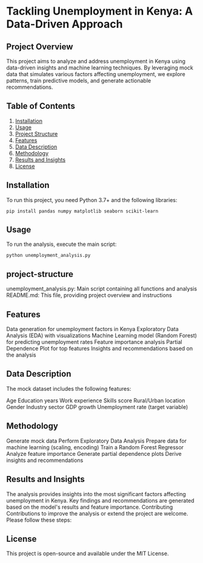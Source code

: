 # Tackling Unemployment in Kenya: A Data-Driven Approach

## Project Overview

This project aims to analyze and address unemployment in Kenya using data-driven insights and machine learning techniques. By leveraging mock data that simulates various factors affecting unemployment, we explore patterns, train predictive models, and generate actionable recommendations.

## Table of Contents

1. [Installation](#installation)
2. [Usage](#usage)
3. [Project Structure](#project-structure)
4. [Features](#features)
5. [Data Description](#data-description)
6. [Methodology](#methodology)
7. [Results and Insights](#results-and-insights)
8. [License](#license)

## Installation

To run this project, you need Python 3.7+ and the following libraries:

``` 
pip install pandas numpy matplotlib seaborn scikit-learn
```

## Usage

To run the analysis, execute the main script:
```
python unemployment_analysis.py

```
## project-structure

unemployment_analysis.py: Main script containing all functions and analysis
README.md: This file, providing project overview and instructions

## Features

Data generation for unemployment factors in Kenya
Exploratory Data Analysis (EDA) with visualizations
Machine Learning model (Random Forest) for predicting unemployment rates
Feature importance analysis
Partial Dependence Plot for top features
Insights and recommendations based on the analysis

## Data Description
The mock dataset includes the following features:

Age
Education years
Work experience
Skills score
Rural/Urban location
Gender
Industry sector
GDP growth
Unemployment rate (target variable)

## Methodology

Generate mock data
Perform Exploratory Data Analysis
Prepare data for machine learning (scaling, encoding)
Train a Random Forest Regressor
Analyze feature importance
Generate partial dependence plots
Derive insights and recommendations

## Results and Insights
The analysis provides insights into the most significant factors affecting unemployment in Kenya. Key findings and recommendations are generated based on the model's results and feature importance.
Contributing
Contributions to improve the analysis or extend the project are welcome. Please follow these steps:

## License
This project is open-source and available under the MIT License.